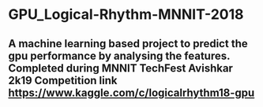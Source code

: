 # GPU_Logical-Rhythm-MNNIT-2018
## A machine learning based project to predict the gpu performance by analysing the features. Completed during MNNIT TechFest Avishkar 2k19 Competition link https://www.kaggle.com/c/logicalrhythm18-gpu

